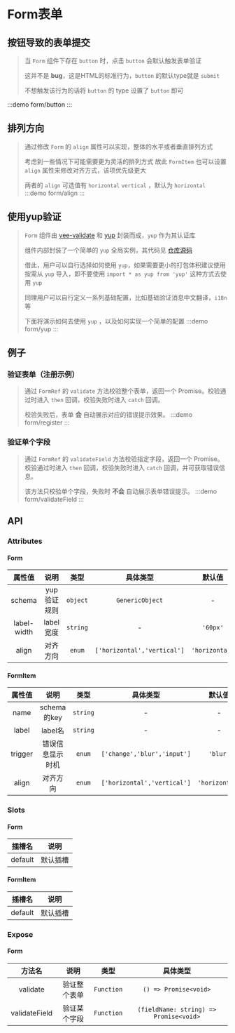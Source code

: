 # Form表单

## 按钮导致的表单提交
> 当 `Form` 组件下存在 `button` 时，点击 `button` 会默认触发表单验证
> >
> 这并不是 **bug**，这是HTML的标准行为，`button` 的默认type就是 `submit`
> >
> 不想触发该行为的话将 `button` 的 type 设置了 `button` 即可

:::demo form/button
:::



## 排列方向
> 通过修改 `Form` 的 `align` 属性可以实现，整体的水平或者垂直排列方式
>>
> 考虑到一些情况下可能需要更为灵活的排列方式 故此 `FormItem` 也可以设置 `align` 属性来修改对齐方式，该项优先级更大
>> 
> 两者的 `align` 可选值有 `horizontal` `vertical` ，默认为 `horizontal`
:::demo form/align
:::

## 使用yup验证
> `Form` 组件由 [vee-validate](https://vee-validate.logaretm.com/v4/) 和 [yup](https://github.com/jquense/yup) 封装而成，`yup` 作为其认证库
>>
> 组件内部封装了一个简单的 `yup` 全局实例，其代码见 [仓库源码](https://github.com/Lirous587/li-daisy/blob/main/packages/Form/src/yup.ts)
>>
> 借此，用户可以自行选择如何使用 `yup`，如果需要更小的打包体积建议使用按需从 `yup` 导入，即不要使用 `import * as yup from 'yup'` 这种方式去使用 `yup`
>> 
> 同理用户可以自行定义一系列基础配置，比如基础验证消息中文翻译，`i18n` 等
>>
> 下面将演示如何去使用 `yup` ，以及如何实现一个简单的配置
:::demo form/yup
:::

## 例子

### 验证表单（注册示例）
> 通过 `FormRef` 的 `validate` 方法校验整个表单，返回一个 Promise。校验通过时进入 `then` 回调，校验失败时进入 `catch` 回调。
>
> 校验失败后，表单 **会** 自动展示对应的错误提示效果。
:::demo form/register
:::

### 验证单个字段
> 通过 `FormRef` 的 `validateField` 方法校验指定字段，返回一个 Promise。校验通过时进入 `then` 回调，校验失败时进入 `catch` 回调，并可获取错误信息。
>
> 该方法只校验单个字段，失败时 **不会** 自动展示表单错误提示。
:::demo form/validateField
:::


## API

### Attributes

#### Form
|   属性值    |    说明     |   类型   |          具体类型           |     默认值     |
| :---------: | :---------: | :------: | :-------------------------: | :------------: |
|   schema    | yup验证规则 | `object` |       `GenericObject`       |       -        |
| label-width |  label宽度  | `string` |              -              |    `'60px'`    |
|    align    |  对齐方向   |  `enum`  | `['horizontal','vertical']` | `'horizontal'` |


#### FormItem
| 属性值  |       说明       |   类型   |          具体类型           |     默认值     |
| :-----: | :--------------: | :------: | :-------------------------: | :------------: |
|  name   |   schema的key    | `string` |              -              |       -        |
|  label  |     label名      | `string` |              -              |       -        |
| trigger | 错误信息显示时机 |  `enum`  | `['change','blur','input']` |    `'blur'`    |
|  align  |     对齐方向     |  `enum`  | `['horizontal','vertical']` | `'horizontal'` |

### Slots

#### Form
| 插槽名  |   说明   |
| :-----: | :------: |
| default | 默认插槽 |

#### FormItem
| 插槽名  |   说明   |
| :-----: | :------: |
| default | 默认插槽 |

### Expose

#### Form
|    方法名     |     说明     |    类型    |                具体类型                |
| :-----------: | :----------: | :--------: | :------------------------------------: |
|   validate    | 验证整个表单 | `Function` |         `() => Promise<void>`          |
| validateField | 验证某个字段 | `Function` | `(fieldName: string) => Promise<void>` |